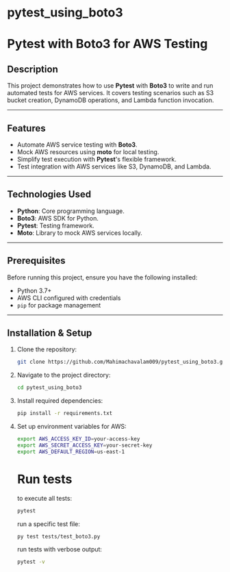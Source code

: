 # pytest_using_boto3

# Pytest with Boto3 for AWS Testing

## Description
This project demonstrates how to use **Pytest** with **Boto3** to write and run automated tests for AWS services. It covers testing scenarios such as S3 bucket creation, DynamoDB operations, and Lambda function invocation.

---

## Features
- Automate AWS service testing with **Boto3**.
- Mock AWS resources using **moto** for local testing.
- Simplify test execution with **Pytest**'s flexible framework.
- Test integration with AWS services like S3, DynamoDB, and Lambda.

---

## Technologies Used
- **Python**: Core programming language.
- **Boto3**: AWS SDK for Python.
- **Pytest**: Testing framework.
- **Moto**: Library to mock AWS services locally.

---

## Prerequisites
Before running this project, ensure you have the following installed:
- Python 3.7+
- AWS CLI configured with credentials
- `pip` for package management

---

## Installation & Setup
1. Clone the repository:
   ```bash
   git clone https://github.com/Mahimachavalam009/pytest_using_boto3.git
   ```
2. Navigate to the project directory:
   ```bash
   cd pytest_using_boto3
   ```

3. Install required dependencies:
   ```bash
   pip install -r requirements.txt
   ```

4. Set up environment variables for AWS:
   ```bash
   export AWS_ACCESS_KEY_ID=your-access-key
   export AWS_SECRET_ACCESS_KEY=your-secret-key
   export AWS_DEFAULT_REGION=us-east-1
   ```

   # Run tests
   to execute all tests:
   ```bash
   pytest
   ```

   run a specific test file:
   ```bash
   py test tests/test_boto3.py
   ```

   run tests with verbose output:
   ```bash
   pytest -v
   ```

   
